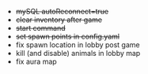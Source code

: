 - ~~mySQL autoReconnect=true~~
- ~~clear inventory after game~~
- ~~start command~~
- ~~set spawn points in config.yaml~~
- fix spawn location in lobby post game
- kill (and disable) animals in lobby map
- fix aura map
